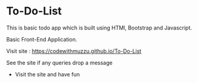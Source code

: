 # To-Do-List

This is basic todo app which is built using HTMl, Bootstrap and Javascript.

Basic Front-End Application.


Visit site : https://codewithmuzzu.github.io/To-Do-List

See the site if any queries drop a message

- Visit the site and have fun
